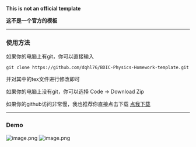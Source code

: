 **This is not an official template**

**这不是一个官方的模板**

---

### 使用方法

如果你的电脑上有git，你可以直接输入
```
git clone https://github.com/dqhl76/BDIC-Physics-Homework-template.git
```
并对其中的tex文件进行修改即可

如果你的电脑上没有git，你可以选择 Code -> Download Zip

如果你的github访问非常慢，我也推荐你直接点击下载
[点我下载](https://cowtransfer.com/s/f0baf2605e9049)

---

### Demo
![image.png](https://i.loli.net/2021/10/17/D1arfBPCd7LTkjY.png)
![image.png](https://i.loli.net/2021/10/17/5ASgpP9Iloztj1E.png)

